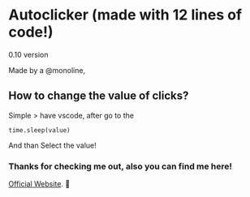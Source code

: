 # Autoclicker (made with 12 lines of code!)
0.10 version
 
Made by a @monoline, 

## How to change the value of clicks?

Simple > have vscode, after go to the
```
time.sleep(value)
```
And than Select the value!

### Thanks for checking me out, also you can find me here!

[Official Website](https://monoliine.glitch.me/). :smiling_face_with_three_hearts:
